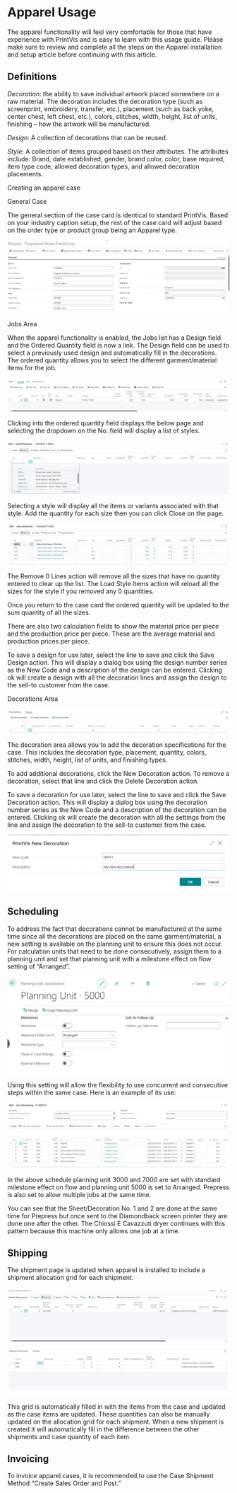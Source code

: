 # Apparel Usage

The apparel functionality will feel very comfortable for those that have
experience with PrintVis and is easy to learn with this usage guide.
Please make sure to review and complete all the steps on the Apparel
installation and setup article before continuing with this article.

## Definitions

*Decoration*: the ability to save individual artwork placed somewhere on
a raw material. The decoration includes the decoration type (such as
screenprint, embroidery, transfer, etc.), placement (such as back yoke,
center chest, left chest, etc.), colors, stitches, width, height, list
of units, finishing – how the artwork will be manufactured.

*Design*: A collection of decorations that can be reused.

*Style*: A collection of items grouped based on their attributes. The
attributes include: Brand, date established, gender, brand color, color,
base required, item type code, allowed decoration types, and allowed
decoration placements.

Creating an apparel case

General Case

The general section of the case card is identical to standard PrintVis.
Based on your industry caption setup, the rest of the case card will
adjust based on the order type or product group being an Apparel type.

![Apparel Usage](./assets/AU1.png)


Jobs Area

When the apparel functionality is enabled, the Jobs list has a Design
field and the Ordered Quantity field is now a link. The Design field can
be used to select a previously used design and automatically fill in the
decorations. The ordered quantity allows you to select the different
garment/material items for the job.

![Apparel Usage](./assets/AU2.png)

Clicking into the ordered quantity field displays the below page and
selecting the dropdown on the No. field will display a list of styles.

![Apparel Usage](./assets/AU3.png)

Selecting a style will display all the items or variants associated with
that style. Add the quantity for each size then you can click Close on
the page.

![Apparel Usage](./assets/AU4.png)

The Remove 0 Lines action will remove all the sizes that have no
quantity entered to clear up the list. The Load Style Items action will
reload all the sizes for the style if you removed any 0 quantities.

Once you return to the case card the ordered quantity will be updated to
the sum quantity of all the sizes.

There are also two calculation fields to show the material price per
piece and the production price per piece. These are the average material
and production prices per piece.

To save a design for use later, select the line to save and click the
Save Design action. This will display a dialog box using the design
number series as the New Code and a description of the design can be
entered. Clicking ok will create a design with all the decoration lines
and assign the design to the sell-to customer from the case.


Decorations Area

![Apparel Usage](./assets/AU5.png)

The decoration area allows you to add the decoration specifications for
the case. This includes the decoration type, placement, quantity,
colors, stitches, width, height, list of units, and finishing types.

To add additional decorations, click the New Decoration action. To
remove a decoration, select that line and click the Delete Decoration
action.

To save a decoration for use later, select the line to save and click
the Save Decoration action. This will display a dialog box using the
decoration number series as the New Code and a description of the
decoration can be entered. Clicking ok will create the decoration with
all the settings from the line and assign the decoration to the sell-to
customer from the case.

![Apparel Usage](./assets/AU6.png)

## Scheduling

To address the fact that decorations cannot be manufactured at the same
time since all the decorations are placed on the same garment/material,
a new setting is available on the planning unit to ensure this does not
occur. For calculation units that need to be done consecutively, assign
them to a planning unit and set that planning unit with a milestone
effect on flow setting of “Arranged”.

![Apparel Usage](./assets/AU7.png)

Using this setting will allow the flexibility to use concurrent and
consecutive steps within the same case. Here is an example of its use:

![Apparel Usage](./assets/AU8.png)

In the above schedule planning unit 3000 and 7000 are set with standard
milestone effect on flow and planning unit 5000 is set to Arranged.
Prepress is also set to allow multiple jobs at the same time.

You can see that the Sheet/Decoration No. 1 and 2 are done at the same
time for Prepress but once sent to the Diamondback screen printer they
are done one after the other. The Chiossi E Cavazzuti dryer continues
with this pattern because this machine only allows one job at a time.

## Shipping

The shipment page is updated when apparel is installed to include a
shipment allocation grid for each shipment.

![Apparel Usage](./assets/AU9.png)

This grid is automatically filled in with the items from the case and
updated as the case items are updated. These quantities can also be
manually updated on the allocation grid for each shipment. When a new
shipment is created it will automatically fill in the difference between
the other shipments and case quantity of each item.

## Invoicing

To invoice apparel cases, it is recommended to use the Case Shipment
Method “Create Sales Order and Post.”